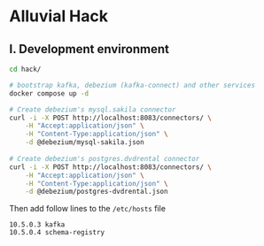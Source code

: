 Alluvial Hack
=============

## I. Development environment
```bash
cd hack/

# bootstrap kafka, debezium (kafka-connect) and other services 
docker compose up -d

# Create debezium's mysql.sakila connector
curl -i -X POST http://localhost:8083/connectors/ \
    -H "Accept:application/json" \
    -H "Content-Type:application/json" \
    -d @debezium/mysql-sakila.json
    
# Create debezium's postgres.dvdrental connector
curl -i -X POST http://localhost:8083/connectors/ \
    -H "Accept:application/json" \
    -H "Content-Type:application/json" \
    -d @debezium/postgres-dvdrental.json
```

Then add follow lines to the `/etc/hosts` file
```
10.5.0.3 kafka
10.5.0.4 schema-registry
```
